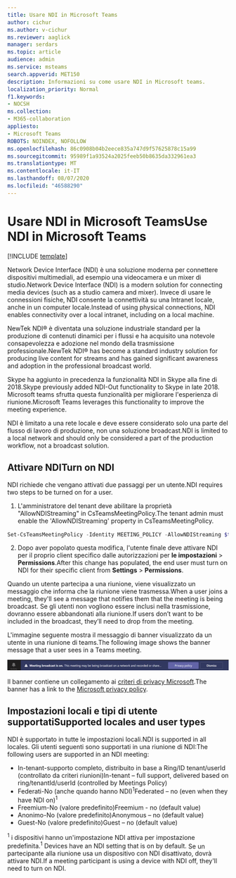 ```yaml
---
title: Usare NDI in Microsoft Teams
author: cichur
ms.author: v-cichur
ms.reviewer: aaglick
manager: serdars
ms.topic: article
audience: admin
ms.service: msteams
search.appverid: MET150
description: Informazioni su come usare NDI in Microsoft teams.
localization_priority: Normal
f1.keywords:
- NOCSH
ms.collection:
- M365-collaboration
appliesto:
- Microsoft Teams
ROBOTS: NOINDEX, NOFOLLOW
ms.openlocfilehash: 86c0908b04b2eece835a747d9f57625878c15a99
ms.sourcegitcommit: 95989f1a93524a2025feeb50b8635da332961ea3
ms.translationtype: MT
ms.contentlocale: it-IT
ms.lasthandoff: 08/07/2020
ms.locfileid: "46588290"
---
```

# <a name="use-ndi-in-microsoft-teams"></a><span data-ttu-id="55acb-103">Usare NDI in Microsoft Teams</span><span class="sxs-lookup"><span data-stu-id="55acb-103">Use NDI in Microsoft Teams</span></span>

[!INCLUDE [template](includes/preview-feature.md)]

<span data-ttu-id="55acb-104">Network Device Interface (NDI) è una soluzione moderna per connettere dispositivi multimediali, ad esempio una videocamera e un mixer di studio.</span><span class="sxs-lookup"><span data-stu-id="55acb-104">Network Device Interface (NDI) is a modern solution for connecting media devices (such as a studio camera and mixer).</span></span> <span data-ttu-id="55acb-105">Invece di usare le connessioni fisiche, NDI consente la connettività su una Intranet locale, anche in un computer locale.</span><span class="sxs-lookup"><span data-stu-id="55acb-105">Instead of using physical connections, NDI enables connectivity over a local intranet, including on a local machine.</span></span>

<span data-ttu-id="55acb-106">NewTek NDI® è diventata una soluzione industriale standard per la produzione di contenuti dinamici per i flussi e ha acquisito una notevole consapevolezza e adozione nel mondo della trasmissione professionale.</span><span class="sxs-lookup"><span data-stu-id="55acb-106">NewTek NDI® has become a standard industry solution for producing live content for streams and has gained significant awareness and adoption in the professional broadcast world.</span></span>

<span data-ttu-id="55acb-107">Skype ha aggiunto in precedenza la funzionalità NDI in Skype alla fine di 2018.</span><span class="sxs-lookup"><span data-stu-id="55acb-107">Skype previously added NDI-Out functionality to Skype in late 2018.</span></span> <span data-ttu-id="55acb-108">Microsoft teams sfrutta questa funzionalità per migliorare l'esperienza di riunione.</span><span class="sxs-lookup"><span data-stu-id="55acb-108">Microsoft Teams leverages this functionality to improve the meeting experience.</span></span>

<span data-ttu-id="55acb-109">NDI è limitato a una rete locale e deve essere considerato solo una parte del flusso di lavoro di produzione, non una soluzione broadcast.</span><span class="sxs-lookup"><span data-stu-id="55acb-109">NDI is limited to a local network and should only be considered a part of the production workflow, not a broadcast solution.</span></span>

## <a name="turn-on-ndi"></a><span data-ttu-id="55acb-110">Attivare NDI</span><span class="sxs-lookup"><span data-stu-id="55acb-110">Turn on NDI</span></span>

<span data-ttu-id="55acb-111">NDI richiede che vengano attivati due passaggi per un utente.</span><span class="sxs-lookup"><span data-stu-id="55acb-111">NDI requires two steps to be turned on for a user.</span></span>

1. <span data-ttu-id="55acb-112">L'amministratore del tenant deve abilitare la proprietà "AllowNDIStreaming" in CsTeamsMeetingPolicy.</span><span class="sxs-lookup"><span data-stu-id="55acb-112">The tenant admin must enable the 'AllowNDIStreaming' property in CsTeamsMeetingPolicy.</span></span>

```PowerShell
Set-CsTeamsMeetingPolicy -Identity MEETING_POLICY -AllowNDIStreaming $true
```

2. <span data-ttu-id="55acb-113">Dopo aver popolato questa modifica, l'utente finale deve attivare NDI per il proprio client specifico dalle autorizzazioni per **le impostazioni**  >  **Permissions**.</span><span class="sxs-lookup"><span data-stu-id="55acb-113">After this change has populated, the end user must turn on NDI for their specific client from **Settings** > **Permissions**.</span></span>

<span data-ttu-id="55acb-114">Quando un utente partecipa a una riunione, viene visualizzato un messaggio che informa che la riunione viene trasmessa.</span><span class="sxs-lookup"><span data-stu-id="55acb-114">When a user joins a meeting, they'll see a message that notifies them that the meeting is being broadcast.</span></span> <span data-ttu-id="55acb-115">Se gli utenti non vogliono essere inclusi nella trasmissione, dovranno essere abbandonati alla riunione.</span><span class="sxs-lookup"><span data-stu-id="55acb-115">If users don’t want to be included in the broadcast, they’ll need to drop from the meeting.</span></span>

<span data-ttu-id="55acb-116">L'immagine seguente mostra il messaggio di banner visualizzato da un utente in una riunione di teams.</span><span class="sxs-lookup"><span data-stu-id="55acb-116">The following image shows the banner message that a user sees in a Teams meeting.</span></span>

![Immagine del banner di NDI visualizzato in una riunione di teams.](media/NDI-disclosure.png)

<span data-ttu-id="55acb-118">Il banner contiene un collegamento ai [criteri di privacy Microsoft](https://aka.ms/teamsprivacy).</span><span class="sxs-lookup"><span data-stu-id="55acb-118">The banner has a link to the [Microsoft privacy policy](https://aka.ms/teamsprivacy).</span></span>

## <a name="supported-locales-and-user-types"></a><span data-ttu-id="55acb-119">Impostazioni locali e tipi di utente supportati</span><span class="sxs-lookup"><span data-stu-id="55acb-119">Supported locales and user types</span></span>

<span data-ttu-id="55acb-120">NDI è supportato in tutte le impostazioni locali.</span><span class="sxs-lookup"><span data-stu-id="55acb-120">NDI is supported in all locales.</span></span> <span data-ttu-id="55acb-121">Gli utenti seguenti sono supportati in una riunione di NDI:</span><span class="sxs-lookup"><span data-stu-id="55acb-121">The following users are supported in an NDI meeting:</span></span>

- <span data-ttu-id="55acb-122">In-tenant-supporto completo, distribuito in base a Ring/ID tenant/userId (controllato da criteri riunioni)</span><span class="sxs-lookup"><span data-stu-id="55acb-122">In-tenant – full support, delivered based on ring/tenantId/userId (controlled by Meetings Policy)</span></span>
- <span data-ttu-id="55acb-123">Federati-No (anche quando hanno NDI)<sup>1</sup></span><span class="sxs-lookup"><span data-stu-id="55acb-123">Federated – no (even when they have NDI on)<sup>1</sup></span></span>
- <span data-ttu-id="55acb-124">Freemium-No (valore predefinito)</span><span class="sxs-lookup"><span data-stu-id="55acb-124">Freemium - no (default value)</span></span>
- <span data-ttu-id="55acb-125">Anonimo-No (valore predefinito)</span><span class="sxs-lookup"><span data-stu-id="55acb-125">Anonymous – no (default value)</span></span>
- <span data-ttu-id="55acb-126">Guest-No (valore predefinito)</span><span class="sxs-lookup"><span data-stu-id="55acb-126">Guest – no  (default value)</span></span>

<span data-ttu-id="55acb-127"><sup>1</sup> i dispositivi hanno un'impostazione NDI attiva per impostazione predefinita.</span><span class="sxs-lookup"><span data-stu-id="55acb-127"><sup>1</sup> Devices have an NDI setting that is on by default.</span></span> <span data-ttu-id="55acb-128">Se un partecipante alla riunione usa un dispositivo con NDI disattivato, dovrà attivare NDI.</span><span class="sxs-lookup"><span data-stu-id="55acb-128">If a meeting participant is using a device with NDI off, they'll need to turn on NDI.</span></span>
